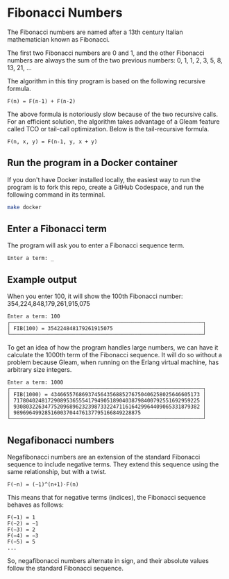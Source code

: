 # Fibonacci Numbers

The Fibonacci numbers are named after a 13th century Italian mathematician known
as Fibonacci.

The first two Fibonacci numbers are 0 and 1, and the other Fibonacci numbers
are always the sum of the two previous numbers: 0, 1, 1, 2, 3, 5, 8, 13, 21, ...

The algorithm in this tiny program is based on the following recursive formula.

```text
F(n) = F(n-1) + F(n-2)
```

The above formula is notoriously slow because of the two recursive calls. For an
efficient solution, the algorithm takes advantage of a Gleam feature called TCO
or tail-call optimization. Below is the tail-recursive formula.

```text
F(n, x, y) = F(n-1, y, x + y)
```

## Run the program in a Docker container
If you don't have Docker installed locally, the easiest way to run the program is
to fork this repo, create a GitHub Codespace, and run the following command in its
terminal.
```bash
make docker
```

## Enter a Fibonacci term
The program will ask you to enter a Fibonacci sequence term.
```text
Enter a term: _
```

## Example output
When you enter 100, it will show the 100th Fibonacci number: 354,224,848,179,261,915,075
```text
Enter a term: 100
┌──────────────────────────────────────────────────────────────┐
│ FIB(100) = 354224848179261915075                             │
└──────────────────────────────────────────────────────────────┘
```
To get an idea of how the program handles large numbers, we can have it calculate
the 1000th term of the Fibonacci sequence. It will do so without a problem because
Gleam, when running on the Erlang virtual machine, has arbitrary size integers.
```
Enter a term: 1000
┌──────────────────────────────────────────────────────────────┐
│ FIB(1000) = 434665576869374564356885276750406258025646605173 │
│ 717804024817290895365554179490518904038798400792551692959225 │
│ 930803226347752096896232398733224711616429964409065331879382 │
│ 98969649928516003704476137795166849228875                    │
└──────────────────────────────────────────────────────────────┘
```

## Negafibonacci numbers
Negafibonacci numbers are an extension of the standard Fibonacci sequence to include negative terms. They extend this sequence using the same relationship, but with a twist.
```text
F(−n) = (−1)^(n+1)⋅F(n)
```
This means that for negative terms (indices), the Fibonacci sequence behaves as follows:
```text
F(−1) = 1
F(−2) = −1
F(−3) = 2
F(−4) = −3
F(−5) = 5
...
```
So, negafibonacci numbers alternate in sign, and their absolute values follow the standard Fibonacci sequence.
